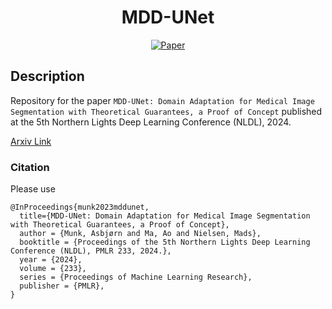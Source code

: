 <div align="center">

# MDD-UNet

[![Paper](https://img.shields.io/badge/arXiv-1904.10620-44cc11.svg)](https://arxiv.org/abs/1904.10620)

</div>

## Description
Repository for the paper `MDD-UNet: Domain Adaptation for Medical Image Segmentation with Theoretical Guarantees, a Proof of Concept` published at the 5th Northern Lights Deep Learning Conference (NLDL), 2024.

[Arxiv Link](https://arxiv.org/abs/2312.12246)

### Citation
Please use
```
@InProceedings{munk2023mddunet,
  title={MDD-UNet: Domain Adaptation for Medical Image Segmentation with Theoretical Guarantees, a Proof of Concept},
  author = {Munk, Asbjørn and Ma, Ao and Nielsen, Mads},
  booktitle = {Proceedings of the 5th Northern Lights Deep Learning Conference (NLDL), PMLR 233, 2024.},
  year = {2024},
  volume = {233},
  series = {Proceedings of Machine Learning Research},
  publisher = {PMLR},
}

```
